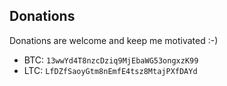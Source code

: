 ## Donations
Donations are welcome and keep me motivated :-)
* BTC: `13wwYd4T8nzcDziq9MjEbaWG53ongxzK99`
* LTC: `LfDZfSaoyGtm8nEmfE4tsz8MtajPXfDAYd`
